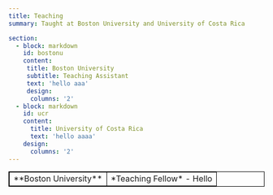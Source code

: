 ```yaml
---
title: Teaching
summary: Taught at Boston University and University of Costa Rica

section: 
  - block: markdown
    id: bostonu
    content:
     title: Boston University
     subtitle: Teaching Assistant
     text: 'hello aaa'
     design:
      columns: '2'
  - block: markdown
    id: ucr
    content:
      title: University of Costa Rica
      text: 'hello aaaa'
    design:
      columns: '2'
---
```


<style>
table {
    border-collapse: collapse;
}
table, th, td {
   border: 1px solid black;
}
blockquote {
    border-left: solid blue;
    padding-left: 10px;
}
</style>

<table border="1" width="100%" ID="Table2" cellspacing="0" cellpadding="0">
    <tbody>
        <tr>
            <td>**Boston University**</td>
            <td>
              *Teaching Fellow*
              - Hello
            </td>
        </tr>
    </tbody>
</table>
